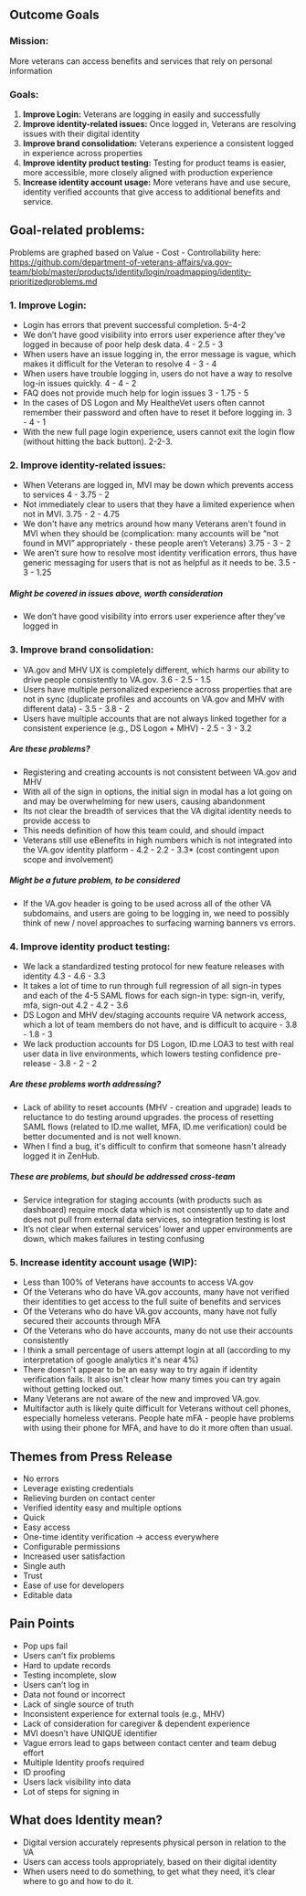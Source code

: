 ## Outcome Goals
### Mission: 
More veterans can access benefits and services that rely on personal information

### Goals:
1. **Improve Login:** Veterans are logging in easily and successfully
2. **Improve identity-related issues:** Once logged in, Veterans are resolving issues with their digital identity
3. **Improve brand consolidation:** Veterans experience a consistent logged in experience across properties
4. **Improve identity product testing:** Testing for product teams is easier, more accessible, more closely aligned with production experience
5. **Increase identity account usage:** More veterans have and use secure, identity verified accounts that give access to additional benefits and service.

## Goal-related problems:
Problems are graphed based on Value - Cost - Controllability here: https://github.com/department-of-veterans-affairs/va.gov-team/blob/master/products/identity/login/roadmapping/identity-prioritizedproblems.md

### 1. Improve Login:
- Login has errors that prevent successful completion. 5-4-2
- We don’t have good visibility into errors user experience after they’ve logged in because of poor help desk data. 4 - 2.5 - 3
- When users have an issue logging in, the error message is vague, which makes it difficult for the Veteran to resolve 4 - 3 - 4
- When users have trouble logging in, users do not have a way to resolve log-in issues quickly. 4 - 4 - 2
- FAQ does not provide much help for login issues 3 - 1.75 - 5
- In the cases of DS Logon and My HealtheVet users often cannot remember their password and often have to reset it before logging in. 3 - 4 - 1
- With the new full page login experience, users cannot exit the login flow (without hitting the back button). 2-2-3.


### 2. Improve identity-related issues:
- When Veterans are logged in, MVI may be down which prevents access to services 4 - 3.75 - 2
- Not immediately clear to users that they have a limited experience when not in MVI. 3.75 - 2 - 4.75
- We don't have any metrics around how many Veterans aren't found in MVI when they should be (complication: many accounts will be “not found in MVI” appropriately - these people aren’t Veterans) 3.75 - 3 - 2
- We aren’t sure how to resolve most identity verification errors, thus have generic messaging for users that is not as helpful as it needs to be. 3.5 - 3 - 1.25

##### _Might be covered in issues above, worth consideration_
- We don’t have good visibility into errors user experience after they’ve logged in

### 3. Improve brand consolidation:
- VA.gov and MHV UX is completely different, which harms our ability to drive people consistently to VA.gov. 3.6 - 2.5 - 1.5
- Users have multiple personalized experience across properties that are not in sync (duplicate profiles and accounts on VA.gov and MHV with different data) - 3.5 - 3.8 - 2
- Users have multiple accounts that are not always linked together for a consistent experience (e.g., DS Logon + MHV) - 2.5 - 3 - 3.2

##### _Are these problems?_
- Registering and creating accounts is not consistent between VA.gov and MHV
- With all of the sign in options, the initial sign in modal has a lot going on and may be overwhelming for new users, causing abandonment
- Its not clear the breadth of services that the VA digital identity needs to provide access to
- This needs definition of how this team could, and should impact
- Veterans still use eBenefits in high numbers which is not integrated into the VA.gov identity platform - 4.2 - 2.2 - 3.3* (cost contingent upon scope and involvement)

##### _Might be a future problem, to be considered_
- If the VA.gov header is going to be used across all of the other VA subdomains, and users are going to be logging in, we need to possibly think of new / novel approaches to surfacing warning banners vs errors.

### 4. Improve identity product testing:
- We lack a standardized testing protocol for new feature releases with identity 4.3 - 4.6 - 3.3
- It takes a lot of time to run through full regression of all sign-in types and each of the 4-5 SAML flows for each sign-in type: sign-in, verify, mfa, sign-out 4.2 - 4.2 - 3.6
- DS Logon and MHV dev/staging accounts require VA network access, which a lot of team members do not have, and is difficult to acquire - 3.8 - 1.8 - 3
- We lack production accounts for DS Logon, ID.me LOA3 to test with real user data in live environments, which lowers testing confidence pre-release - 3.8 - 2 - 2

##### _Are these problems worth addressing?_
- Lack of ability to reset accounts (MHV - creation and upgrade) leads to reluctance to do testing around upgrades.
the process of resetting SAML flows (related to ID.me wallet, MFA, ID.me verification) could be better documented and is not well known.
- When I find a bug, it's difficult to confirm that someone hasn't already logged it in ZenHub.

##### _These are problems, but should be addressed cross-team_
- Service integration for staging accounts (with products such as dashboard) require mock data which is not consistently up to date and does not pull from external data services, so integration testing is lost
- It’s not clear when external services’ lower and upper environments are down, which makes failures in testing confusing



### 5. Increase identity account usage (WIP):
- Less than 100% of Veterans have accounts to access VA.gov
- Of the Veterans who do have VA.gov accounts, many have not verified their identities to get access to the full suite of benefits and services
- Of the Veterans who do have VA.gov accounts, many have not fully secured their accounts through MFA
- Of the Veterans who do have accounts, many do not use their accounts consistently
- I think a small percentage of users attempt login at all (according to my interpretation of google analytics it's near 4%)
- There doesn't appear to be an easy way to try again if identity verification fails. It also isn't clear how many times you can try again without getting locked out.
- Many Veterans are not aware of the new and improved VA.gov.
- Multifactor auth is likely quite difficult for Veterans without cell phones, especially homeless veterans.
People hate mFA - people have problems with using their phone for MFA, and have to do it more often than usual.










## Themes from Press Release
- No errors
- Leverage existing credentials
- Relieving burden on contact center
- Verified identity easy and multiple options
- Quick
- Easy access
- One-time identity verification -> access everywhere
- Configurable permissions
- Increased user satisfaction
- Single auth
- Trust
- Ease of use for developers
- Editable data

## Pain Points
- Pop ups fail
- Users can’t fix problems
- Hard to update records
- Testing incomplete, slow
- Users can’t log in
- Data not found or incorrect
- Lack of single source of truth
- Inconsistent experience for external tools (e.g., MHV)
- Lack of consideration for caregiver & dependent experience
- MVI doesn’t have UNIQUE identifier
- Vague errors lead to gaps between contact center and team debug effort
- Multiple Identity proofs required
- ID proofing 
- Users lack visibility into data
- Lot of steps for signing in

## What does Identity mean?
- Digital version accurately represents physical person in relation to the VA
- Users can access tools appropriately, based on their digital identity
- When users need to do something, to get what they need, it’s clear where to go and how to do it.
